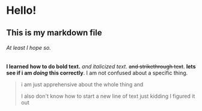 # Hello! 
## This is my markdown file
###### At least I hope so. 
**I learned how to do bold text.**
*and italicized text*.
~~and strikethrough text~~.
**lets see if i am _doing_ this correctly**.
I am not confused about a specific thing.

> i am just apprehensive about the whole thing and 
> 
> 
> I also don't know how to start a new line of text just kidding I figured it out 
